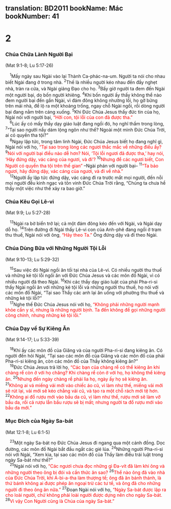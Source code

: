 translation: BD2011
bookName: Mác 
bookNumber: 41
-------

<div class="title"><h1>2</h1><h3>Chúa Chữa Lành Người Bại</h3><p>(Mat 9:1-8; Lu 5:17-26)</p></div>
<span class="verse mac_2_1"> <sup>1</sup>Mấy ngày sau Ngài vào lại Thành Ca-phác-na-um. Người ta nói cho nhau biết Ngài đang ở trong nhà. </span>
<span class="verse mac_2_2"><sup>2</sup>Thế là nhiều người kéo nhau đến đầy nghẹt nhà, tràn ra cửa, và Ngài giảng Ðạo cho họ. </span>
<span class="verse mac_2_3"><sup>3</sup>Bấy giờ người ta đem đến Ngài một người bại, do bốn người khiêng. </span>
<span class="verse mac_2_4"><sup>4</sup>Khi bốn người ấy thấy không thể nào đem người bại đến gần Ngài, vì đám đông không nhường lối, họ gỡ bửng trên mái nhà, để lộ ra một khoảng trống, ngay chỗ Ngài ngồi, rồi dòng người bại đang nằm trên cáng xuống. </span>
<span class="verse mac_2_5"><sup>5</sup>Khi Ðức Chúa Jesus thấy đức tin của họ, Ngài nói với người bại, <font color="red">“Hỡi con, tội lỗi của con đã được tha.”</font><br/></span>
<span class="verse mac_2_6"> <sup>6</sup>Lúc ấy có mấy thầy dạy giáo luật đang ngồi đó, họ nghĩ thầm trong lòng, </span>
<span class="verse mac_2_7"><sup>7</sup>“Tại sao người nầy dám lộng ngôn như thế? Ngoài một mình Ðức Chúa Trời, ai có quyền tha tội?”<br/></span>
<span class="verse mac_2_8"> <sup>8</sup>Ngay lập tức, trong tâm linh Ngài, Ðức Chúa Jesus biết họ đang nghĩ gì, Ngài nói với họ, <font color="red">“Tại sao trong lòng các ngươi thắc mắc về những điều ấy? </font></span>
<span class="verse mac_2_9"><sup>9</sup><font color="red">Nói với người bại điều nào dễ hơn? Nói, ‘Tội lỗi ngươi đã được tha,’ hay nói, ‘Hãy đứng dậy, vác cáng của ngươi, và đi’? </font></span>
<span class="verse mac_2_10"><sup>10</sup><font color="red">Nhưng để các ngươi biết, Con Người có quyền tha tội trên thế gian” </font>–Ngài phán với người bại– </span>
<span class="verse mac_2_11"><sup>11</sup><font color="red">“Ta bảo ngươi, hãy đứng dậy, vác cáng của ngươi, và đi về nhà.”</font><br/></span>
<span class="verse mac_2_12"> <sup>12</sup>Người ấy lập tức đứng dậy, vác cáng đi ra trước mắt mọi người, đến nỗi mọi người đều kinh ngạc và tôn vinh Ðức Chúa Trời rằng, “Chúng ta chưa hề thấy một việc như thế xảy ra bao giờ.”<br/></span>
<div class="title"><h3>Chúa Kêu Gọi Lê-vi</h3><p>(Mat 9:9; Lu 5:27-28)</p></div>
<span class="verse mac_2_13"> <sup>13</sup>Ngài ra bờ biển trở lại; cả một đám đông kéo đến với Ngài, và Ngài dạy dỗ họ. </span>
<span class="verse mac_2_14"><sup>14</sup>Trên đường đi Ngài thấy Lê-vi con của Anh-phê đang ngồi ở trạm thu thuế, Ngài nói với ông<font color="red">, “Hãy theo Ta.” </font>Ông đứng dậy và đi theo Ngài.<br/></span>
<div class="title"><h3>Chúa Dùng Bữa với Những Người Tội Lỗi</h3><p>(Mat 9:10-13; Lu 5:29-32)</p></div>
<span class="verse mac_2_15"> <sup>15</sup>Sau việc đó Ngài ngồi ăn tối tại nhà của Lê-vi. Có nhiều người thu thuế và những kẻ tội lỗi ngồi ăn với Ðức Chúa Jesus và các môn đồ Ngài, vì có nhiều người đã theo Ngài. </span>
<span class="verse mac_2_16"><sup>16</sup>Khi các thầy dạy giáo luật của phái Pha-ri-si thấy Ngài ngồi ăn với những kẻ tội lỗi và những người thu thuế, họ nói với các môn đồ Ngài, “Tại sao Thầy các anh lại ăn uống với phường thu thuế và những kẻ tội lỗi?”<br/></span>
<span class="verse mac_2_17"> <sup>17</sup>Nghe thế Ðức Chúa Jesus nói với họ, <font color="red">“Không phải những người mạnh khỏe cần y sĩ, nhưng là những người bịnh. Ta đến không để gọi những người công chính, nhưng những kẻ tội lỗi.”</font><br/></span>
<div class="title"><h3>Chúa Dạy về Sự Kiêng Ăn</h3><p>(Mat 9:14-17; Lu 5:33-39)</p></div>
<span class="verse mac_2_18"> <sup>18</sup>Khi ấy các môn đồ của Giăng và của người Pha-ri-si đang kiêng ăn. Có người đến hỏi Ngài, “Tại sao các môn đồ của Giăng và các môn đồ của phái Pha-ri-si kiêng ăn, còn các môn đồ của Thầy không kiêng ăn?”<br/></span>
<span class="verse mac_2_19"> <sup>19</sup>Ðức Chúa Jesus trả lời họ<font color="red">, “Các bạn của chàng rể có thể kiêng ăn khi chàng rể còn ở với họ chăng? Khi chàng rể còn ở với họ, họ không thể kiêng ăn. </font></span>
<span class="verse mac_2_20"><sup>20</sup><font color="red">Nhưng đến ngày chàng rể phải lìa họ, ngày ấy họ sẽ kiêng ăn. </font></span>
<span class="verse mac_2_21"><sup>21</sup><font color="red">Không ai vá miếng vải mới vào chiếc áo cũ, vì làm như thế, miếng vải mới sẽ rút lại, vải mới sẽ kéo chằng vải cũ, và tạo ra một chỗ rách mới tệ hơn. </font></span>
<span class="verse mac_2_22"><sup>22</sup><font color="red">Không ai đổ rượu mới vào bầu da cũ, vì làm như thế, rượu mới sẽ làm vỡ bầu da, rồi cả rượu lẫn bầu rượu sẽ bị mất; nhưng người ta đổ rượu mới vào bầu da mới.”</font><br/></span>
<div class="title"><h3>Mục Ðích của Ngày Sa-bát</h3><p>(Mat 12:1-8; Lu 6:1-5)</p></div>
<span class="verse mac_2_23"> <sup>23</sup>Một ngày Sa-bát nọ Ðức Chúa Jesus đi ngang qua một cánh đồng. Dọc đường, các môn đồ Ngài bắt đầu ngắt các gié lúa. </span>
<span class="verse mac_2_24"><sup>24</sup>Những người Pha-ri-si nói với Ngài, “Xem kìa, tại sao các môn đồ của Thầy làm điều trái luật trong ngày Sa-bát như thế?”<br/></span>
<span class="verse mac_2_25"> <sup>25</sup>Ngài nói với họ, <font color="red">“Các ngươi chưa đọc những gì Ða-vít đã làm khi ông và những người theo ông bị đói và cần thức ăn sao? </font></span>
<span class="verse mac_2_26"><sup>26</sup><font color="red">Thể nào ông đã vào nhà của Ðức Chúa Trời, khi A-bi-a-tha làm thượng tế; ông đã ăn bánh thánh, là thứ bánh không ai được phép ăn ngoại trừ các tư tế, và ông đã cho những người đi theo ông ăn nữa.” </font></span>
<span class="verse mac_2_27"><sup>27</sup>Ðoạn Ngài nói với họ, <font color="red">“Ngày Sa-bát được lập ra cho loài người, chứ không phải loài người được dựng nên cho ngày Sa-bát. </font></span>
<span class="verse mac_2_28"><sup>28</sup><font color="red">Vì vậy Con Người cũng là Chúa của ngày Sa-bát.” </font><br/></span>

